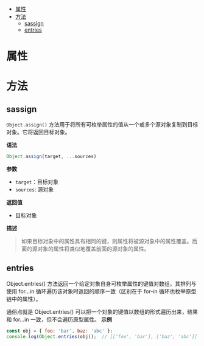 - [属性](#%e5%b1%9e%e6%80%a7)
- [方法](#%e6%96%b9%e6%b3%95)
  - [sassign](#sassign)
  - [entries](#entries)
# 属性
# 方法
## sassign
`Object.assign()` 方法用于将所有可枚举属性的值从一个或多个源对象复制到目标对象。它将返回目标对象。

**语法**
```js
Object.assign(target, ...sources)
```
**参数**
- `target`：目标对象
- `sources`: 源对象

**返回值**
- 目标对象

**描述**
> 如果目标对象中的属性具有相同的键，则属性将被源对象中的属性覆盖。后面的源对象的属性将类似地覆盖前面的源对象的属性。
## entries
Object.entries() 方法返回一个给定对象自身可枚举属性的键值对数组，其排列与使用 for...in 循环遍历该对象时返回的顺序一致（区别在于 for-in 循环也枚举原型链中的属性）。

通俗点就是 Object.entries() 可以把一个对象的键值以数组的形式遍历出来，结果和 for...in 一致，但不会遍历原型属性。
**示例**
```js
const obj = { foo: 'bar', baz: 'abc' }; 
console.log(Object.entries(obj));  // [['foo', 'bar'], ['baz', 'abc']]
```